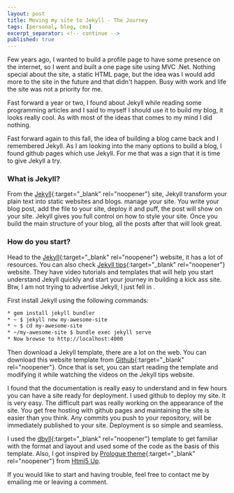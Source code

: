 ```yaml
---
layout: post
title: Moving my site to Jekyll - The Journey
tags: [personal, blog, cms]
excerpt_separator: <!-- continue -->
published: true
---
```


Few years ago, I wanted to build a profile page to have some presence on the internet, so I went and built a one page site using MVC .Net. Nothing special about the site, a static HTML page, but the idea was I would add more to the site in the future and that didn't happen. Busy with work and life the site was not a priority for me.

Fast forward a year or two, I found about Jekyll while reading some programming articles and I said to myself I should use it to build my blog, it looks really cool. As with most of the ideas that comes to my mind I did nothing.

Fast forward again to this fall, the idea of building a blog came back and I remembered Jekyll. As I am looking into the many options to build a blog, I found github pages which use Jekyll. For me that was a sign that it is time to give Jekyll a try.

<!-- continue -->

### What is Jekyll?

From the [Jekyll](https://jekyllrb.com){:target="_blank" rel="noopener"} site, Jekyll transform your plain text into static websites and blogs.  manage your site. You write your blog post, add the file to your site, deploy it and puff, the post will show on your site. Jekyll gives you full control on how to style your site. Once you build the main structure of your blog, all the posts after that will look great.

### How do you start?
Head to the [Jekyll](https://jekyllrb.com/docs/quickstart/){:target="_blank" rel="noopener"} website, it has a lot of resources. You can also check [Jekyll tips](http://jekyll.tips/){:target="_blank" rel="noopener"} website. They have video tutorials and templates that will help you start understand Jekyll quickly and start your journey in building a kick ass site. Btw, I am not trying to advertise Jekyll, I just fell in <i class="fa fa-heart" title="Love"></i> .

First install Jekyll using the following commands:

```bash
* gem install jekyll bundler
* ~ $ jekyll new my-awesome-site
* ~ $ cd my-awesome-site
* ~/my-awesome-site $ bundle exec jekyll serve
* Now browse to http://localhost:4000
```

Then download a Jekyll template, there are a lot on the web. You can download this website template from [Github](https://github.com/ZeinSleiman/Jekylltheme){:target="_blank" rel="noopener"}.
Once that is set, you can start reading the template and modifying it while watching the videos on the Jekyll tips website.

I found that the documentation is really easy to understand and in few hours you can have a site ready for deployment. I used github to deploy my site. It is very easy. The difficult part was really working on the appearance of the site. You get free hosting with github pages and maintaining the site is easier than you think. Any commits you push to your repository, will be immediately published to your site. Deployment is so simple and seamless.

I used the [dbyll](https://github.com/dbtek/dbyll){:target="_blank" rel="noopener"} template to get familiar with the format and layout and used some of the code as the basis of this template. Also, I got inspired by [Prologue theme](https://html5up.net/prologue){:target="_blank" rel="noopener"} from [Html5 Up](https://html5up.net/).

If you would like to start and having trouble, feel free to contact me by emailing me or leaving a comment.
